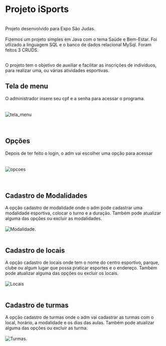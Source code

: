 # Projeto iSports

<br>Projeto desenvolvido para Expo São Judas.</br>
<br>Fizemos um projeto simples em Java com o tema Saúde e Bem-Estar. Foi utlizado a linguagem SQL e o banco de dados relacional MySql.
Foram feitos 3 CRUDS.</br> 

<br>O projeto tem o objetivo de auxiliar e facilitar as inscrições de indivíduos, para realizar uma, ou várias atividades esportivas.</br>




## Tela de menu
O administrador insere seu cpf e a senha para acessar o programa.
<br><br><br>![tela_menu](https://github.com/GustavoEvCardoso/iSports/assets/107882018/def844dd-c98d-4914-918e-199759adece2)</br></br></br>

## Opções
Depois de ter feito o login, o adm vai escolher uma opção para acessar
<br><br><br>![opcoes](https://github.com/GustavoEvCardoso/iSports/assets/107882018/fe33d965-2414-4c3c-97d1-f6342b4ca4cc)</br></br></br>

## Cadastro de Modalidades
A opção cadastro de modalidade onde o adm pode cadastrar uma modalidade esportiva, colocar o turno e a duração. Também pode atualizar alguma das opções ou excluir as modalidades.
<br><br>![Modalidade](https://github.com/GustavoEvCardoso/iSports/assets/107882018/bf434768-a731-43ee-8cf4-f5eefb6db28c).</br></br>

## Cadastro de locais
A opção cadastro de locais onde tem o nome do centro esportivo, parque, clube ou algum lugar que possa praticar esportes e o endereço.  Também pode atualizar alguma das opções ou excluir os locais.
<br><br>![Locais](https://github.com/GustavoEvCardoso/iSports/assets/107882018/304873b6-dd5c-4090-b450-ee75ac679ad9)
</br></br>


## Cadastro de turmas
A opção cadastro de turmas  onde o adm vai cadastrar as turmas com o local, horário, a modalidade e os dias das aulas.  Também pode atualizar alguma das opções ou excluir as turma.
<br><br>![Turmas](https://github.com/GustavoEvCardoso/iSports/assets/107882018/85fd9cd5-8360-4088-b22b-2ea9fca74cb0).</br></br>
